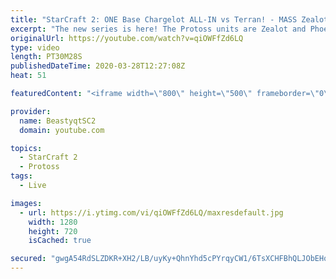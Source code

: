 ```yaml
---
title: "StarCraft 2: ONE Base Chargelot ALL-IN vs Terran! - MASS Zealots & Phoenix!"
excerpt: "The new series is here! The Protoss units are Zealot and Phoenix - take us to Grandmaster baby!  #ZealotPheonix #Beastyqt #StarCraft2 #SC2  Feel free to let me know if you have any suggestions for future videos. I hope you guys enjoy this one!  Check out my stream on Twitch if you enjoy my YouTube content."
originalUrl: https://youtube.com/watch?v=qiOWFfZd6LQ
type: video
length: PT30M28S
publishedDateTime: 2020-03-28T12:27:08Z
heat: 51

featuredContent: "<iframe width=\"800\" height=\"500\" frameborder=\"0\" src=\"https://www.youtube.com/embed/qiOWFfZd6LQ\" allow=\"accelerometer; autoplay; encrypted-media; gyroscope; picture-in-picture\" allowfullscreen></iframe>"

provider:
  name: BeastyqtSC2
  domain: youtube.com

topics:
  - StarCraft 2
  - Protoss
tags:
  - Live

images:
  - url: https://i.ytimg.com/vi/qiOWFfZd6LQ/maxresdefault.jpg
    width: 1280
    height: 720
    isCached: true

secured: "gwgA54RdSLZDKR+XH2/LB/uyKy+QhnYhd5cPYrqyCW1/6TsXCHFBhQLJObEHq2B/FD2Pfkzi+M+F2/gup5GXcr4LRmckAif2L4X34RbxseCDn2pVA8jFV36SMZahrU1FV4eiRJfhekfyypQ9g11rU3wWOpUFgGcNotnuDButT8q/G6CbRLYIaj8z853OADMU51YZfd9ATYGCCzdZ9HkLqVbA6f758X8J8SZzkpCnk9V2veoeBrrFu0YJUQ3zU9oXrzLOEXsjY3TCOqtCoy0uRWpx/nS+RDr9GDff6mLC0OeHtd7zQ79c09NFOXHsC7T+2HY8TtYs8fAeoEXXsy86nwx05ffMOD/q29eHr0hxxiauSSu9BK21jFX8pNGFT6stg2EZpdmQk1/zQn+apZ6iRvfXiBZs8UNaenzBpPNvz+k=;rRmPBgfyNhMwxaJUuI+xdA=="
---
```


